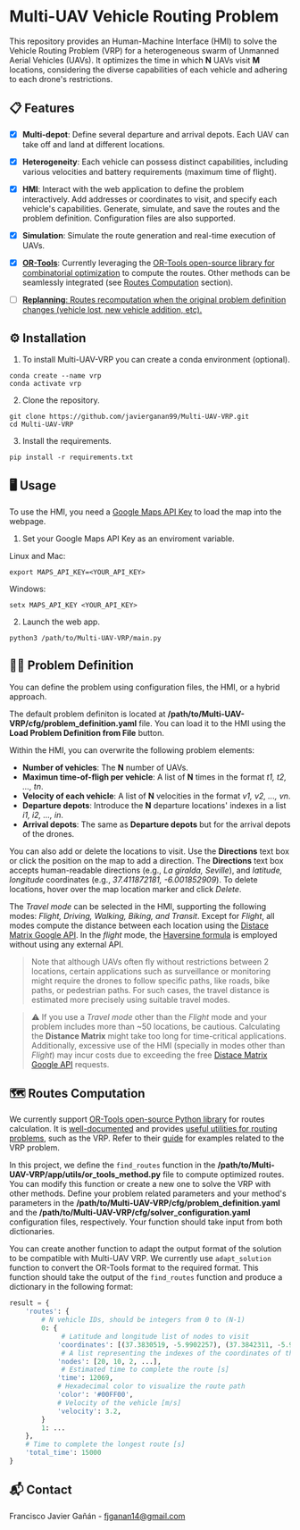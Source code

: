# Multi-UAV Vehicle Routing Problem

This repository provides an Human-Machine Interface (HMI) to solve the Vehicle Routing Problem (VRP) for a heterogeneous swarm of Unmanned Aerial Vehicles (UAVs). It optimizes the time in which **N** UAVs visit **M** locations, considering the diverse capabilities of each vehicle and adhering to each drone's restrictions.

## 📋 Features

- [x] **Multi-depot**: Define several departure and arrival depots. Each UAV can take off and land at different locations.

- [x] **Heterogeneity**: Each vehicle can possess distinct capabilities, including various velocities and battery requirements (maximum time of flight).

- [x] **HMI**: Interact with the web application to define the problem interactively. Add addresses or coordinates to visit, and specify each vehicle's capabilities. Generate, simulate, and save the routes and the problem definition. Configuration files are also supported.

- [x] **Simulation**: Simulate the route generation and real-time execution of UAVs.

- [x] [**OR-Tools**](https://developers.google.com/optimization): Currently leveraging the [OR-Tools open-source library for combinatorial optimization](https://github.com/google/or-tools) to compute the routes. Other methods can be seamlessly integrated (see [Routes Computation](#🗺️-routes-computation) section).

- [ ] [**Replanning**: Routes recomputation when the original problem definition changes (vehicle lost, new vehicle addition, etc).](https://github.com/javierganan99/Multi-UAV-VRP/issues/8)

## ⚙️ Installation

1. To install Multi-UAV-VRP you can create a conda environment (optional).

```ssh
conda create --name vrp
conda activate vrp
```

2. Clone the repository.

```ssh
git clone https://github.com/javierganan99/Multi-UAV-VRP.git
cd Multi-UAV-VRP
```

3. Install the requirements.

```ssh
pip install -r requirements.txt
```

## 🖥️ Usage

To use the HMI, you need a [Google Maps API Key](https://developers.google.com/maps/documentation/javascript/get-api-key) to load the map into the webpage. 

1. Set your Google Maps API Key as an enviroment variable.
    
Linux and Mac:
```ssh
export MAPS_API_KEY=<YOUR_API_KEY>
```

Windows:
```
setx MAPS_API_KEY <YOUR_API_KEY>
```
2. Launch the web app.

```
python3 /path/to/Multi-UAV-VRP/main.py
```

## ✍🏼 Problem Definition

You can define the problem using configuration files, the HMI, or a hybrid approach.

The default problem definiton is located at **/path/to/Multi-UAV-VRP/cfg/problem_definition.yaml** file. You can load it to the HMI using the **Load Problem Definition from File** button.

Within the HMI, you can overwrite the following problem elements: 
    
- **Number of vehicles**: The **N** number of UAVs.
- **Maximun time-of-fligh per vehicle**: A list of **N** times in the format *t1, t2, ..., tn*.
- **Velocity of each vehicle**: A list of **N** velocities in the format *v1, v2, ..., vn*.
- **Departure depots**: Introduce the **N** departure locations' indexes in a list *i1, i2, ..., in*.
- **Arrival depots**: The same as **Departure depots** but for the arrival depots of the drones.

You can also add or delete the locations to visit. Use the **Directions** text box or click the position on the map to add a direction. The **Directions** text box accepts human-readable directions (e.g., *La giralda, Seville*), and *latitude, longitude* coordinates (e.g., *37.411872181, -6.001852909*). To delete locations, hover over the map location marker and click *Delete*.

The *Travel mode* can be selected in the HMI, supporting the following modes: *Flight, Driving, Walking, Biking, and Transit*. Except for *Flight*, all modes compute the distance between each location using the [Distace Matrix Google API](https://developers.google.com/maps/documentation/distance-matrix). In the *flight* mode, the [Haversine formula](https://en.wikipedia.org/wiki/Haversine_formula) is employed without using any external API.

> Note that although UAVs often fly without restrictions between 2 locations, certain applications such as surveillance or monitoring might require the drones to follow specific paths, like roads, bike paths, or pedestrian paths. For such cases, the travel distance is estimated more precisely using suitable travel modes.

> ⚠️ If you use a *Travel mode* other than the *Flight* mode and your problem includes more than ~50 locations, be cautious. Calculating the **Distance Matrix** might take too long for time-critical applications. Additionally, excessive use of the HMI (specially in modes other than *Flight*) may incur costs due to exceeding the free [Distace Matrix Google API](https://developers.google.com/maps/documentation/distance-matrix) requests.

## 🗺️ Routes Computation

We currently support [OR-Tools open-source Python library](https://github.com/google/or-tools) for routes calculation. It is [well-documented](https://developers.google.com/optimization/reference/python/index_python) and provides [useful utilities for routing problems](https://developers.google.com/optimization/reference/python/constraint_solver/pywrapcp), such as the VRP. Refer to their [guide](https://developers.google.com/optimization/routing) for examples related to the VRP problem.

In this project, we define the `find_routes` function in the **/path/to/Multi-UAV-VRP/app/utils/or_tools_method.py** file to compute optimized routes. You can modify this function or create a new one to solve the VRP with other methods. Define your problem related parameters and your method's parameters in the **/path/to/Multi-UAV-VRP/cfg/problem_definition.yaml** and the **/path/to/Multi-UAV-VRP/cfg/solver_configuration.yaml** configuration files, respectively. Your function should take input from both dictionaries.

You can create another function to adapt the output format of the solution to be compatible with Multi-UAV VRP. We currently use `adapt_solution` function to convert the OR-Tools format to the required format.  This function should take the output of the `find_routes` function and produce a dictionary in the following format:
```python
result = {
    'routes': {
        # N vehicle IDs, should be integers from 0 to (N-1)
        0: {
             # Latitude and longitude list of nodes to visit
            'coordinates': [(37.3830519, -5.9902257), (37.3842311, -5.9709563), ...],
             # A list representing the indexes of the coordinates of the routes in the problem definition
            'nodes': [20, 10, 2, ...],
             # Estimated time to complete the route [s]
            'time': 12069,
            # Hexadecimal color to visualize the route path
            'color': '#00FF00',
            # Velocity of the vehicle [m/s]
            'velocity': 3.2, 
        }
        1: ...
    },
    # Time to complete the longest route [s]
    'total_time': 15000
}
```

## 📬 Contact

Francisco Javier Gañán - fjganan14@gmail.com
